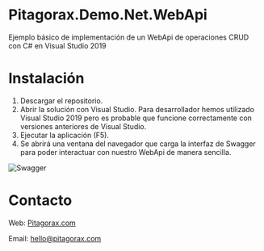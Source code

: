 # Pitagorax.Demo.Net.WebApi
Ejemplo básico de implementación de un WebApi de operaciones CRUD con C# en Visual Studio 2019

# Instalación
1. Descargar el repositorio.
2. Abrir la solución con Visual Studio. Para desarrollador hemos utilizado Visual Studio 2019 pero es probable que funcione correctamente con versiones anteriores de Visual Studio.
3. Ejecutar la aplicación (F5).
4. Se abrirá una ventana del navegador que carga la interfaz de Swagger para poder interactuar con nuestro WebApi de manera sencilla.


![Swagger](https://github.com/PitagoraX/Pitagorax.Demo.WebApi/blob/main/Images/Swagger.png)

# Contacto
Web: [Pitagorax.com](https://www.pitagorax.com)

Email: hello@pitagorax.com


